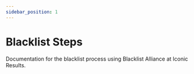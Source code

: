 ```yaml
---
sidebar_position: 1
---
```


# Blacklist Steps

Documentation for the blacklist process using Blacklist Alliance at Iconic Results.
